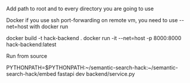 Add path to root and to every directory you are going to use

Docker 
if you use ssh port-forwarding on remote vm, you need to use --net=host with docker run

docker build -t hack-backend .
docker run -it --net=host -p 8000:8000 hack-backend:latest

Run from source

PYTHONPATH=$PYTHONPATH:~/semantic-search-hack:~/semantic-search-hack/embed fastapi dev backend/service.py
